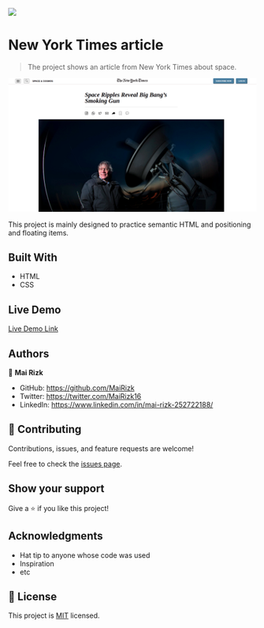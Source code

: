 ![](https://img.shields.io/badge/Microverse-blueviolet)

# New York Times article

> The project shows an article from New York Times about space.

![screenshot](https://github.com/MaiRizk/NYT-article/blob/homepage-branch/Screenshot%20from%202021-03-31%2000-01-23.png)

This project is mainly designed to practice semantic HTML and positioning and floating items.

## Built With

- HTML
- CSS

## Live Demo

[Live Demo Link](https://mairizk.github.io/NYT-article/)


## Authors

👤 **Mai Rizk**

- GitHub: https://github.com/MaiRizk
- Twitter: https://twitter.com/MaiRizk16
- LinkedIn: https://www.linkedin.com/in/mai-rizk-252722188/


## 🤝 Contributing

Contributions, issues, and feature requests are welcome!

Feel free to check the [issues page](../../issues/).

## Show your support

Give a ⭐️ if you like this project!

## Acknowledgments

- Hat tip to anyone whose code was used
- Inspiration
- etc

## 📝 License

This project is [MIT](./MIT.md) licensed.
